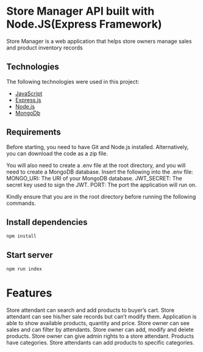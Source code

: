 # Store Manager API built with Node.JS(Express Framework)

Store Manager is a web application that helps store owners manage sales and product inventory records

## Technologies 

The following technologies were used in this project:

- [JavaScript](https://www.javascript.com)
- [Express.js](https://expressjs.com/)
- [Node.js](https://nodejs.org/)
- [MongoDb](https://www.mongodb.com/cloud/atlas)



## Requirements

Before starting, you need to have Git and Node.js installed. Alternatively, you can download the code as a zip file.

You will also need to create a .env file at the root directory, and you will need to create a MongoDB database. Insert the following into the .env file:
MONGO_URI: The URI of your MongoDB database. JWT_SECRET: The secret key used to sign the JWT. PORT: The port the application will run on.

Kindly ensure that you are in the root directory before running the following commands.

## Install dependencies
    npm install

## Start server
    npm run index

# Features				
Store attendant can search and add products to buyer’s cart.
Store attendant can see his/her sale records but can’t modify them.
Application is able to show available products, quantity and price.
Store owner can see sales and can filter by attendants.
Store owner can add, modify and delete products.
Store owner can give admin rights to a store attendant.
Products have categories.
Store attendants can add products to specific categories.	